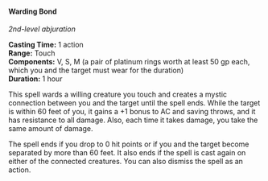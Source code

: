 #### Warding Bond
<!-- TODO Check and tag this spell-->
<!-- markdownlint-disable-next-line no-emphasis-as-heading -->
_2nd-level abjuration_

**Casting Time:** 1 action \
**Range:** Touch \
**Components:** V, S, M (a pair of platinum rings worth at least 50 gp each, which you and the target must wear for the duration) \
**Duration:** 1 hour

This spell wards a willing creature you touch and creates a mystic connection between you and the target until the spell ends.
While the target is within 60 feet of you, it gains a +1 bonus to AC and saving throws, and it has resistance to all damage.
Also, each time it takes damage, you take the same amount of damage.

The spell ends if you drop to 0 hit points or if you and the target become separated by more than 60 feet.
It also ends if the spell is cast again on either of the connected creatures.
You can also dismiss the spell as an action.
